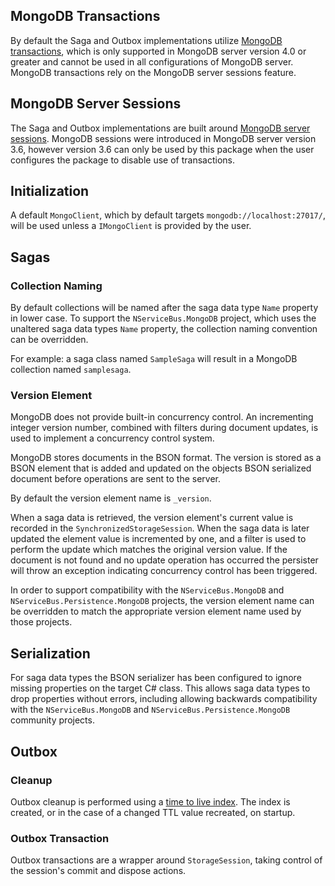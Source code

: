 ## MongoDB Transactions

By default the Saga and Outbox implementations utilize [MongoDB transactions](https://docs.mongodb.com/manual/core/transactions/), which is only supported in MongoDB server version 4.0 or greater and cannot be used in all configurations of MongoDB server. MongoDB transactions rely on the MongoDB server sessions feature.

## MongoDB Server Sessions

The Saga and Outbox implementations are built around [MongoDB server sessions](https://docs.mongodb.com/manual/reference/server-sessions/). MongoDB sessions were introduced in MongoDB server version 3.6, however version 3.6 can only be used by this package when the user configures the package to disable use of transactions.

## Initialization

A default `MongoClient`, which by default targets `mongodb://localhost:27017/`, will be used unless a `IMongoClient` is provided by the user.

## Sagas

### Collection Naming

By default collections will be named after the saga data type `Name` property in lower case. To support the `NServiceBus.MongoDB` project, which uses the unaltered saga data types `Name` property, the collection naming convention can be overridden.

For example: a saga class named `SampleSaga` will result in a MongoDB collection named `samplesaga`.

### Version Element

MongoDB does not provide built-in concurrency control. An incrementing integer version number, combined with filters during document updates, is used to implement a concurrency control system. 

MongoDB stores documents in the BSON format. The version is stored as a BSON element that is added and updated on the objects BSON serialized document before operations are sent to the server.

By default the version element name is `_version`.

When a saga data is retrieved, the version element's current value is recorded in the `SynchronizedStorageSession`. When the saga data is later updated the element value is incremented by one, and a filter is used to perform the update which matches the original version value. If the document is not found and no update operation has occurred the persister will throw an exception indicating concurrency control has been triggered.

In order to support compatibility with the `NServiceBus.MongoDB` and `NServiceBus.Persistence.MongoDB` projects, the version element name can be overridden to match the appropriate version element name used by those projects.

## Serialization

For saga data types the BSON serializer has been configured to ignore missing properties on the target C# class. This allows saga data types to drop properties without errors, including allowing backwards compatibility with the `NServiceBus.MongoDB` and `NServiceBus.Persistence.MongoDB` community projects.

## Outbox

### Cleanup

Outbox cleanup is performed using a [time to live index](https://docs.mongodb.com/manual/core/index-ttl/). The index is created, or in the case of a changed TTL value recreated, on startup.

### Outbox Transaction

Outbox transactions are a wrapper around `StorageSession`, taking control of the session's commit and dispose actions.
